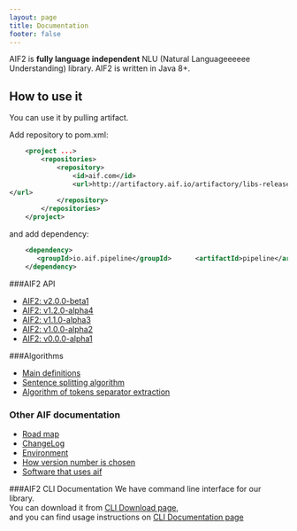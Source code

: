```yaml
---
layout: page
title: Documentation
footer: false
---
```

 
AIF2 is **fully language independent** NLU (Natural Languageeeeee Understanding) library. AIF2 is written in Java 8+.

## How to use it

You can use it by pulling artifact. 

Add repository to pom.xml:

``` xml
    <project ...>
        <repositories>
            <repository>
                <id>aif.com</id>
                <url>http://artifactory.aif.io/artifactory/libs-release-local
</url>
            </repository>
        </repositories>
    </project>
```
and add dependency:

``` xml
    <dependency>
       <groupId>io.aif.pipeline</groupId>      <artifactId>pipeline</artifactId>      <packaging>jar</packaging>      <version>1.0-Beta1</version>
    </dependency> 
```

###AIF2 API
* [AIF2: v2.0.0-beta1](/docs/aif2-lib/beta1/)
* [AIF2: v1.2.0-alpha4](/docs/aif2-lib/alpha4/)
* [AIF2: v1.1.0-alpha3](/docs/aif2-lib/alpha3/)
* [AIF2: v1.0.0-alpha2](/docs/aif2-lib/alpha2/)
* [AIF2: v0.0.0-alpha1](/docs/aif2-lib/alpha1/)

###Algorithms
* [Main definitions](./algorithm/main-definitions.html)
* [Sentence splitting algorithm](./algorithm/sentence-splitting.html)
* [Algorithm of tokens separator extraction](./algorithm/token-separator-extraction.html)

### Other AIF documentation
* [Road map](./common/road-map.html)
* [ChangeLog](./common/changelog.html)
* [Environment](./common/environment.html)
* [How version number is chosen](./common/how-version-number-is-chosen.html)
* [Software that uses aif](./common/software-that-uses-aif.html)

###AIF2 CLI Documentation
We have command line interface for our library.  
You can download it from [CLI Download page](/downloads/cli.html "CLI Download page"),  
and you can find usage instructions on [CLI Documentation page](/docs/aif-cli/ "CLI Documentation page")
